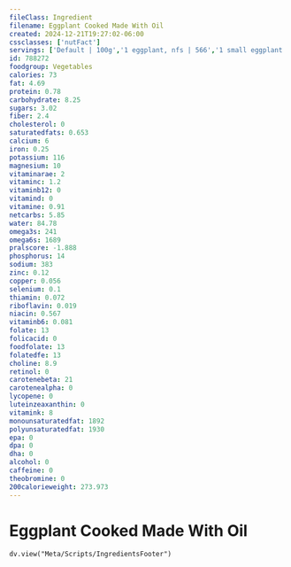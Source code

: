 ```yaml
---
fileClass: Ingredient
filename: Eggplant Cooked Made With Oil
created: 2024-12-21T19:27:02-06:00
cssclasses: ['nutFact']
servings: ['Default | 100g','1 eggplant, nfs | 566','1 small eggplant | 432','1 medium eggplant | 566','1 large eggplant | 682','1 cup, cubes | 101','1 cup, diced | 205','1 slice | 55','1 cup, nfs | 101']
id: 788272
foodgroup: Vegetables
calories: 73
fat: 4.69
protein: 0.78
carbohydrate: 8.25
sugars: 3.02
fiber: 2.4
cholesterol: 0
saturatedfats: 0.653
calcium: 6
iron: 0.25
potassium: 116
magnesium: 10
vitaminarae: 2
vitaminc: 1.2
vitaminb12: 0
vitamind: 0
vitamine: 0.91
netcarbs: 5.85
water: 84.78
omega3s: 241
omega6s: 1689
pralscore: -1.888
phosphorus: 14
sodium: 383
zinc: 0.12
copper: 0.056
selenium: 0.1
thiamin: 0.072
riboflavin: 0.019
niacin: 0.567
vitaminb6: 0.081
folate: 13
folicacid: 0
foodfolate: 13
folatedfe: 13
choline: 8.9
retinol: 0
carotenebeta: 21
carotenealpha: 0
lycopene: 0
luteinzeaxanthin: 0
vitamink: 8
monounsaturatedfat: 1892
polyunsaturatedfat: 1930
epa: 0
dpa: 0
dha: 0
alcohol: 0
caffeine: 0
theobromine: 0
200calorieweight: 273.973
---
```


# Eggplant Cooked Made With Oil

```dataviewjs
dv.view("Meta/Scripts/IngredientsFooter")
```